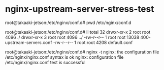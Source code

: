 # nginx-upstream-server-stress-test

root@takaaki-jetson:/etc/nginx/conf.d# pwd
/etc/nginx/conf.d

root@takaaki-jetson:/etc/nginx/conf.d# ll
total 32
drwxr-xr-x 2 root root  4096  ./
drwxr-xr-x 3 root root  4096  ../
-rw-r--r-- 1 root root 13038  400-upstream-servers.conf
-rw-r--r-- 1 root root  4208  default.conf

root@takaaki-jetson:/etc/nginx/conf.d# nginx -t
nginx: the configuration file /etc/nginx/nginx.conf syntax is ok
nginx: configuration file /etc/nginx/nginx.conf test is successful
